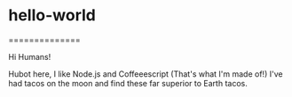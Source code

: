 # hello-world
==============

Hi Humans!

Hubot here, I like Node.js and Coffeeescript (That's what I'm made of!)
I've had tacos on the moon and find these far superior to Earth tacos.
